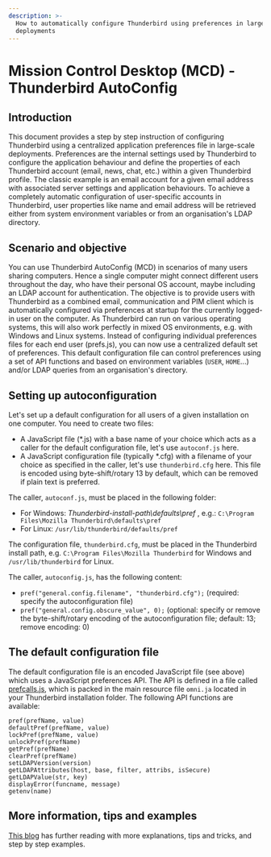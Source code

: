 ```yaml
---
description: >-
  How to automatically configure Thunderbird using preferences in large-scale
  deployments
---
```


# Mission Control Desktop \(MCD\) - Thunderbird AutoConfig

## Introduction

This document provides a step by step instruction of configuring Thunderbird using a centralized application preferences file in large-scale deployments. Preferences are the internal settings used by Thunderbird to configure the application behaviour and define the properties of each Thunderbird account \(email, news, chat, etc.\) within a given Thunderbird profile. The classic example is an email account for a given email address with associated server settings and application behaviours. To achieve a completely automatic configuration of user-specific accounts in Thunderbird, user properties like name and email address will be retrieved either from system environment variables or from an organisation's LDAP directory.

## Scenario and objective

You can use Thunderbird AutoConfig \(MCD\) in scenarios of many users sharing computers. Hence a single computer might connect different users throughout the day, who have their personal OS account, maybe including an LDAP account for authentication. The objective is to provide users with Thunderbird as a combined email, communication and PIM client which is automatically configured via preferences at startup for the currently logged-in user on the computer. As Thunderbird can run on various operating systems, this will also work perfectly in mixed OS environments, e.g. with Windows and Linux systems. Instead of configuring individual preferences files for each end user \(prefs.js\), you can now use a centralized default set of preferences. This default configuration file can control preferences using a set of API functions and based on environment variables \(`USER`, `HOME`...\) and/or LDAP queries from an organisation's directory.

## Setting up autoconfiguration

Let's set up a default configuration for all users of a given installation on one computer. You need to create two files:

* A JavaScript file \(\*.js\) with a base name of your choice which acts as a caller for the default configuration file, let's use `autoconf.js` here.
* A JavaScript configuration file \(typically \*.cfg\) with a filename of your choice as specified in the caller, let's use `thunderbird.cfg` here. This file is encoded using byte-shift/rotary 13 by default, which can be removed if plain text is preferred.

The caller, `autoconf.js`, must be placed in the following folder:

* For Windows: _Thunderbird-install-path\defaults\pref_ , e.g.: `C:\Program Files\Mozilla Thunderbird\defaults\pref`
* For Linux: `/usr/lib/thunderbird/defaults/pref` 

The configuration file, `thunderbird.cfg`, must be placed in the Thunderbird install path, e.g. `C:\Program Files\Mozilla Thunderbird` for Windows and `/usr/lib/thunderbird` for Linux.

The caller, `autoconfig.js`, has the following content:

* `pref("general.config.filename", "thunderbird.cfg");` \(required: specify the autoconfiguration file\)
*  `pref("general.config.obscure_value", 0);`  \(optional: specify or remove the byte-shift/rotary encoding of the autoconfiguration file; default: 13; remove encoding: 0\)

## The default configuration file

The default configuration file is an encoded JavaScript file \(see above\) which uses a JavaScript preferences API. The API is defined in a file called [prefcalls.js](https://searchfox.org/comm-central/source/mozilla/extensions/pref/autoconfig/src/prefcalls.js), which is packed in the main resource file `omni.ja` located in your Thunderbird installation folder. The following API functions are available:

```text
pref(prefName, value)
defaultPref(prefName, value)
lockPref(prefName, value)
unlockPref(prefName)
getPref(prefName)
clearPref(prefName)
setLDAPVersion(version)
getLDAPAttributes(host, base, filter, attribs, isSecure)
getLDAPValue(str, key)
displayError(funcname, message)
getenv(name)
```



## More information, tips and examples

[This blog](https://blog.deanandadie.net/tag/mission-control-desktop/) has further reading with more explanations, tips and tricks, and step by step examples.



